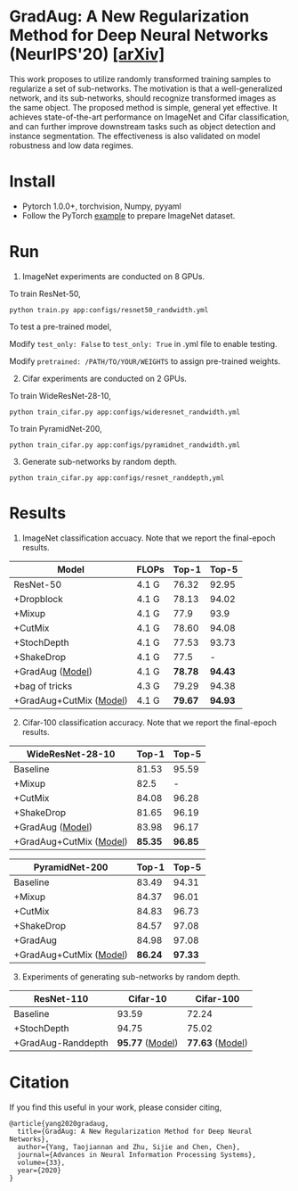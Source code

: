 # GradAug: A New Regularization Method for Deep Neural Networks (NeurIPS'20) [[arXiv]](https://arxiv.org/abs/2006.07989)
This work proposes to utilize randomly transformed training samples to regularize a set of sub-networks. The motivation is that a well-generalized network, and its sub-networks, should recognize transformed images as the same object. The proposed method is simple, general yet effective. It achieves state-of-the-art performance on ImageNet and Cifar classification, and can further improve downstream tasks such as object detection and instance segmentation. The effectiveness is also validated on model robustness and low data regimes.
# Install
- Pytorch 1.0.0+, torchvision, Numpy, pyyaml
- Follow the PyTorch [example](https://github.com/pytorch/examples/tree/master/imagenet) to prepare ImageNet dataset.
# Run
1. ImageNet experiments are conducted on 8 GPUs.

To train ResNet-50,
```
python train.py app:configs/resnet50_randwidth.yml
```
To test a pre-trained model,

Modify `test_only: False` to `test_only: True` in .yml file to enable testing. 

Modify `pretrained: /PATH/TO/YOUR/WEIGHTS` to assign pre-trained weights.

2. Cifar experiments are conducted on 2 GPUs. 

To train WideResNet-28-10,
```
python train_cifar.py app:configs/wideresnet_randwidth.yml
```
To train PyramidNet-200,
```
python train_cifar.py app:configs/pyramidnet_randwidth.yml
```

3. Generate sub-networks by random depth.
```
python train_cifar.py app:configs/resnet_randdepth,yml
```
# Results
1. ImageNet classification accuacy. Note that we report the final-epoch results.

|Model|FLOPs|Top-1|Top-5|
|-----|-----|-----|-----|
|ResNet-50|4.1 G|76.32|92.95|
|+Dropblock|4.1 G|78.13|94.02|
|+Mixup|4.1 G|77.9|93.9|
|+CutMix|4.1 G|78.60|94.08|
|+StochDepth|4.1 G|77.53|93.73|
|+ShakeDrop|4.1 G|77.5|-|
|+GradAug ([Model](https://drive.google.com/file/d/1_0aXi30ET4OrQY0j6KxTYXK0lkgo70Fh/view?usp=sharing))|4.1 G|**78.78**|**94.43**|
|+bag of tricks|4.3 G|79.29|94.38|
|+GradAug+CutMix ([Model](https://drive.google.com/file/d/1cmB3ZIK5-pWt2I37-Pf0I721xZq8MF_4/view?usp=sharing))|4.1 G|**79.67**|**94.93**|

2. Cifar-100 classification accuracy. Note that we report the final-epoch results.

|WideResNet-28-10|Top-1|Top-5|
|----------------|-----|-----|
|Baseline|81.53|95.59|
|+Mixup|82.5|-|
|+CutMix|84.08|96.28|
|+ShakeDrop|81.65|96.19|
|+GradAug ([Model](https://drive.google.com/file/d/1KgsNhBDMGwzg4ursr3Zi57ltuiYspM0b/view?usp=sharing))|83.98|96.17|
|+GradAug+CutMix ([Model](https://drive.google.com/file/d/1Tkr7TLQtst8XnwqPixTXiwLHjN_LbYQQ/view?usp=sharing))|**85.35**|**96.85**|

|PyramidNet-200|Top-1|Top-5|
|--------------|-----|-----|
|Baseline|83.49|94.31|
|+Mixup|84.37|96.01|
|+CutMix|84.83|96.73|
|+ShakeDrop|84.57|97.08|
|+GradAug|84.98|97.08|
|+GradAug+CutMix ([Model](https://drive.google.com/file/d/1MZXH1u3fVijPF_yj7VoskqjNPOXBscQq/view?usp=sharing))|**86.24**|**97.33**|

3. Experiments of generating sub-networks by random depth.

|ResNet-110|Cifar-10|Cifar-100|
|----------|--------|---------|
|Baseline|93.59|72.24|
|+StochDepth|94.75|75.02|
|+GradAug-Randdepth|**95.77** ([Model](https://drive.google.com/file/d/1YKrsqh6syTvnmS7Wdb_x4RBg1VQXnkB1/view?usp=sharing))|**77.63** ([Model](https://drive.google.com/file/d/1dMw7p2E_sthg3MN0XhURjvi3VZWWTK3h/view?usp=sharing))|

# Citation
If you find this useful in your work, please consider citing,
```
@article{yang2020gradaug,
  title={GradAug: A New Regularization Method for Deep Neural Networks},
  author={Yang, Taojiannan and Zhu, Sijie and Chen, Chen},
  journal={Advances in Neural Information Processing Systems},
  volume={33},
  year={2020}
}
```
